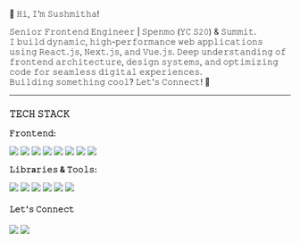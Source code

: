 🚀 𝙷𝚒, 𝙸’𝚖 𝚂𝚞𝚜𝚑𝚖𝚒𝚝𝚑𝚊!

𝚂𝚎𝚗𝚒𝚘𝚛 𝙵𝚛𝚘𝚗𝚝𝚎𝚗𝚍 𝙴𝚗𝚐𝚒𝚗𝚎𝚎𝚛 | 𝚂𝚙𝚎𝚗𝚖𝚘 (𝚈𝙲 𝚂𝟸𝟶) & 𝚂𝚞𝚖𝚖𝚒𝚝.  
𝙸 𝚋𝚞𝚒𝚕𝚍 𝚍𝚢𝚗𝚊𝚖𝚒𝚌, 𝚑𝚒𝚐𝚑-𝚙𝚎𝚛𝚏𝚘𝚛𝚖𝚊𝚗𝚌𝚎 𝚠𝚎𝚋 𝚊𝚙𝚙𝚕𝚒𝚌𝚊𝚝𝚒𝚘𝚗𝚜 𝚞𝚜𝚒𝚗𝚐 𝚁𝚎𝚊𝚌𝚝.𝚓𝚜, 𝙽𝚎𝚡𝚝.𝚓𝚜, 𝚊𝚗𝚍 𝚅𝚞𝚎.𝚓𝚜. 𝙳𝚎𝚎𝚙 𝚞𝚗𝚍𝚎𝚛𝚜𝚝𝚊𝚗𝚍𝚒𝚗𝚐 𝚘𝚏 𝚏𝚛𝚘𝚗𝚝𝚎𝚗𝚍 𝚊𝚛𝚌𝚑𝚒𝚝𝚎𝚌𝚝𝚞𝚛𝚎, 𝚍𝚎𝚜𝚒𝚐𝚗 𝚜𝚢𝚜𝚝𝚎𝚖𝚜, 𝚊𝚗𝚍 𝚘𝚙𝚝𝚒𝚖𝚒𝚣𝚒𝚗𝚐 𝚌𝚘𝚍𝚎 𝚏𝚘𝚛 𝚜𝚎𝚊𝚖𝚕𝚎𝚜𝚜 𝚍𝚒𝚐𝚒𝚝𝚊𝚕 𝚎𝚡𝚙𝚎𝚛𝚒𝚎𝚗𝚌𝚎𝚜.  
𝙱𝚞𝚒𝚕𝚍𝚒𝚗𝚐 𝚜𝚘𝚖𝚎𝚝𝚑𝚒𝚗𝚐 𝚌𝚘𝚘𝚕? 𝙻𝚎𝚝’𝚜 𝙲𝚘𝚗𝚗𝚎𝚌𝚝! 🚀

---
### 𝚃𝙴𝙲𝙷 𝚂𝚃𝙰𝙲𝙺

**𝙵𝚛𝚘𝚗𝚝𝚎𝚗𝚍:**
<p>
  <img src="https://img.shields.io/badge/React-20232A?style=flat&logo=react&logoColor=61DAFB"/>
  <img src="https://img.shields.io/badge/Next.js-black?style=flat&logo=next.js"/>
  <img src="https://img.shields.io/badge/Vue.js-35495E?style=flat&logo=vue.js&logoColor=4FC08D"/>
  <img src="https://img.shields.io/badge/TypeScript-007ACC?style=flat&logo=typescript&logoColor=white"/>
  <img src="https://img.shields.io/badge/JavaScript-F7DF1E?style=flat&logo=javascript&logoColor=black"/>
  <img src="https://img.shields.io/badge/HTML5-E34F26?style=flat&logo=html5&logoColor=white"/>
  <img src="https://img.shields.io/badge/CSS3-1572B6?style=flat&logo=css3&logoColor=white"/>
  <img src="https://img.shields.io/badge/SCSS-CC6699?style=flat&logo=sass&logoColor=white"/>
</p>

**𝙻𝚒𝚋𝚛a𝚛𝚒𝚎𝚜 & 𝚃𝚘𝚘𝚕𝚜:**
<p>
  <img src="https://img.shields.io/badge/Redux-593D88?style=flat&logo=redux&logoColor=white"/>
  <img src="https://img.shields.io/badge/D3.js-F9A03C?style=flat&logo=d3.js&logoColor=black"/>
  <img src="https://img.shields.io/badge/Storybook-FF4785?style=flat&logo=storybook&logoColor=white"/>
  <img src="https://img.shields.io/badge/Webpack-8DD6F9?style=flat&logo=webpack&logoColor=black"/>
  <img src="https://img.shields.io/badge/Docker-2496ED?style=flat&logo=docker&logoColor=white"/>
  <img src="https://img.shields.io/badge/Jest-C21325?style=flat&logo=jest&logoColor=white"/>
</p>

#### 𝙻𝚎𝚝'𝚜 𝙲𝚘𝚗𝚗𝚎𝚌𝚝

<p>
  <a href="https://www.linkedin.com/in/sushmitha-konem-993544143" target="_blank"><img src="https://img.shields.io/badge/LinkedIn-blue?style=flat&logo=linkedin&logoColor=white"/></a>
  <a href="mailto:sushmithadev25@gmail.com"><img src="https://img.shields.io/badge/Gmail-D14836?style=flat&logo=gmail&logoColor=white"/></a>
</p>
